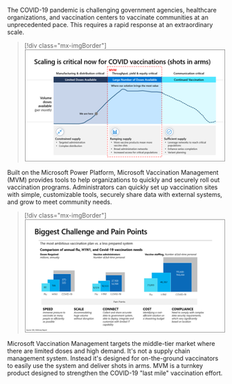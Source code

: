 The COVID-19 pandemic is challenging government agencies, healthcare organizations, and vaccination centers to vaccinate communities at an unprecedented pace. This requires a rapid response at an extraordinary scale.

> [!div class="mx-imgBorder"]
> [![Graph of scaling for COVID vaccinations.](../media/scaling.png)](../media/scaling.png#lightbox)

Built on the Microsoft Power Platform, Microsoft Vaccination Management (MVM) provides tools to help organizations to quickly and securely roll out vaccination programs. Administrators can quickly set up vaccination sites with simple, customizable tools, securely share data with external systems, and grow to meet community needs.

> [!div class="mx-imgBorder"]
> [![Graph of biggest challenge and pain points.](../media/challenge.png)](../media/challenge.png#lightbox)

Microsoft Vaccination Management targets the middle-tier market where there are limited doses and high demand. It's not a supply chain management system. Instead it's designed for on-the-ground vaccinators to easily use the system and deliver shots in arms. MVM is a turnkey product designed to strengthen the COVID-19 "last mile" vaccination effort.

